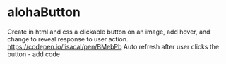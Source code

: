 # alohaButton
Create in html and css a clickable button on an image, add hover, and change to reveal response to user action.
https://codepen.io/lisacal/pen/BMebPb
Auto refresh after user clicks the button - add code

